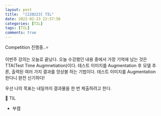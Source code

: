 ```yaml
---
layout: post
title:  "[220223] TIL"
date: 2022-02-23 22:57:58
categories: [TIL]
tags: [TIL]
comments: true
---
```

Competition 진행중..⭐

이번주 강의는 오늘로 끝났다. 오늘 수강했던 내용 중에서 가장 기억에 남는 것은 TTA(Test Time Augmnetiation)이다. 테스트 이미지를 Augmentation 후 모델 추론, 출력된 여러 가지 결과를 앙상블 하는 기법이다. 테스트 이미지를 Augmentation 한다니 완전 신기하다!

우선 나의 목표는 내일까지 결과물을 한 번 제출하려고 한다.

📝 TIL
- 부캠